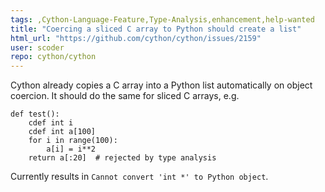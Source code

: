```yaml
---
tags: ,Cython-Language-Feature,Type-Analysis,enhancement,help-wanted
title: "Coercing a sliced C array to Python should create a list"
html_url: "https://github.com/cython/cython/issues/2159"
user: scoder
repo: cython/cython
---
```


Cython already copies a C array into a Python list automatically on object coercion. It should do the same for sliced C arrays, e.g.
```
def test():
    cdef int i
    cdef int a[100]
    for i in range(100):
        a[i] = i**2
    return a[:20]  # rejected by type analysis
```
Currently results in
`Cannot convert 'int *' to Python object`.